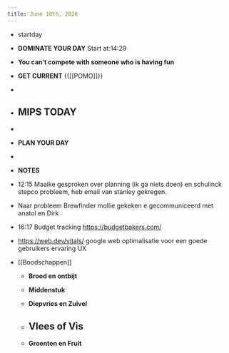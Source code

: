 ```yaml
---
title: June 18th, 2020
---
```


- startday

- **DOMINATE YOUR DAY** Start at:14:29

- __You can’t compete with someone who is having fun__

- **GET CURRENT** {{[[POMO]]}}

- 

- **MIPS TODAY**
	 - 

- 

- **PLAN YOUR DAY**

- 

- **NOTES**

- 12:15 Maaike gesproken over planning (ik ga niets doen) en schulinck stepco probleem, heb email van stanley gekregen. 

- Naar probleem Brewfinder mollie gekeken e gecommuniceerd met anatol en Dirk

- 16:17 Budget tracking https://budgetbakers.com/

- https://web.dev/vitals/ google web optimalisatie voor een goede gebruikers ervaring UX

- [[Boodschappen]]
	 - **Brood en ontbijt**

	 - **Middenstuk**

	 - **Diepvries en Zuivel**

	 - **Vlees of Vis**
		 - 

	 - **Groenten en Fruit**
